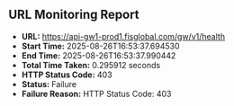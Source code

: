 ## URL Monitoring Report

- **URL:** https://api-gw1-prod1.fisglobal.com/gw/v1/health
- **Start Time:** 2025-08-26T16:53:37.694530
- **End Time:** 2025-08-26T16:53:37.990442
- **Total Time Taken:** 0.295912 seconds
- **HTTP Status Code:** 403
- **Status:** Failure
- **Failure Reason:** HTTP Status Code: 403
